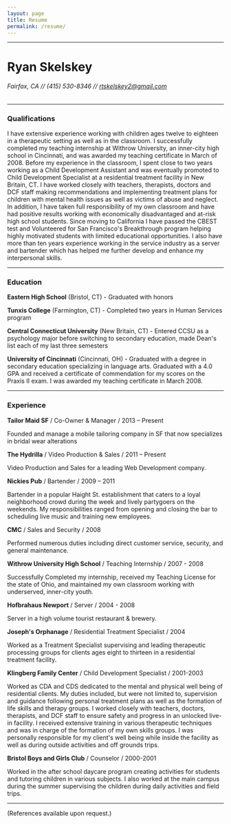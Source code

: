 ```yaml
---
layout: page
title: Resume
permalink: /resume/
---
```


---

# Ryan Skelskey

###### Fairfax, CA // (415) 530-8346 // rtskelskey2@gmail.com

---

### Qualifications
I have extensive experience working with children ages twelve to eighteen in a therapeutic setting as well as in the classroom.  I successfully completed my teaching internship at Withrow University, an inner-city high school in Cincinnati, and was awarded my teaching certificate in March of 2008. Before my experience in the classroom, I spent close to two years working as a Child Development Assistant and was eventually promoted to Child Development Specialist at a residential treatment facility in New Britain, CT.  I have worked closely with teachers, therapists, doctors and DCF staff making recommendations and implementing treatment plans for children with mental health issues as well as victims of abuse and neglect.  In addition, I have taken full responsibility of my own classroom and have had positive results working with economically disadvantaged and at-risk high school students.  Since moving to California I have passed the CBEST test and Volunteered for San Francisco's Breakthrough program helping highly motivated students with limited educational opportunities. I also have more than ten years experience working in the service industry as a server and bartender which has helped me further develop and enhance my interpersonal skills.

---

### Education

**Eastern High School** (Bristol, CT) - Graduated with honors 

**Tunxis College** (Farmington, CT) - Completed two years in Human Services program

**Central Connecticut University** (New Britain, CT) - Entered CCSU as a psychology major before switching to secondary education, made Dean's list each of my last three semesters

**University of Cincinnati** (Cincinnati, OH) - Graduated with a degree in secondary education specializing in language arts. Graduated with a 4.0 GPA and received a certificate of commendation for my scores on the Praxis II exam.  I was awarded my teaching certificate in March 2008.

---

### Experience

**Tailor Maid SF** / Co-Owner & Manager / 2013 – Present

Founded and manage a mobile tailoring company in SF that now specializes in bridal wear alterations

**The Hydrilla** / Video Production & Sales / 2011 – Present

Video Production and Sales for a leading Web Development company.

**Nickies Pub** / Bartender / 2009 – 2011

Bartender in a popular Haight St. establishment that caters to a loyal neighborhood crowd during the week and lively partygoers on the weekends. My responsibilities ranged from opening and closing the bar to scheduling live music and training new employees.

**CMC** / Sales and Security / 2008

Performed numerous duties including direct customer service, security, and general maintenance.

**Withrow University High School** / Teaching Internship / 2007 - 2008

Successfully Completed my internship, received my Teaching License for the state of Ohio, and maintained my own classroom working with underserved, inner-city youth.

**Hofbrahaus Newport** / Server / 2004 - 2008

Server in a high volume tourist restaurant & brewery.

**Joseph's Orphanage** / Residential Treatment Specialist / 2004                         

Worked as a Treatment Specialist supervising and leading therapeutic processing groups for clients ages eight to thirteen in a residential treatment facility.

**Klingberg Family Center** / Child Development Specialist / 2001-2003

Worked as CDA and CDS dedicated to the mental and physical well being of residential clients.  My duties included, but were not limited to, supervision and guidance following personal treatment plans as well as the formation of life skills and therapy groups. I worked closely with teachers, doctors, therapists, and DCF staff to ensure safety and progress in an unlocked live-in facility.  I received extensive training in various therapeutic techniques and was in charge of the formation of my own skills groups.  I was personally responsible for my client's well being while inside the facility as well as during outside activities and off grounds trips.

**Bristol Boys and Girls Club** / Counselor / 2000-2001

Worked in the after school daycare program creating activities for students and tutoring children in various subjects.  I also worked at the main campus during the summer supervising the children during daily activities and field trips.  

---

(References available upon request.)

